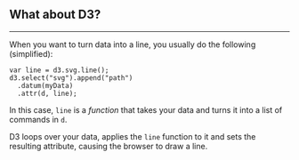 ## What about D3?

***

When you want to turn data into a line, you usually do the following (simplified):

```
var line = d3.svg.line();
d3.select("svg").append("path")
  .datum(myData)
  .attr(d, line);
```

In this case, ```line``` is a _function_ that takes your data and turns it into a list of commands in ```d```.

D3 loops over your data, applies the ```line``` function to it and sets the resulting attribute, causing the browser to draw a line.
